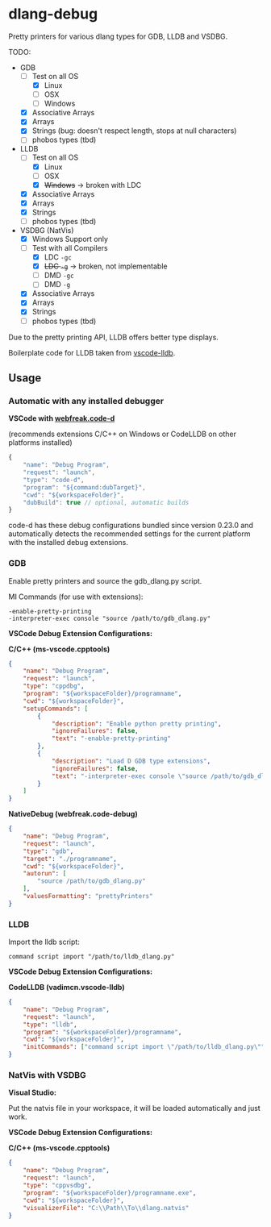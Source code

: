 # dlang-debug

Pretty printers for various dlang types for GDB, LLDB and VSDBG.

TODO:
- GDB
  - [ ] Test on all OS
    - [x] Linux
    - [ ] OSX
    - [ ] Windows
  - [x] Associative Arrays
  - [x] Arrays
  - [x] Strings (bug: doesn't respect length, stops at null characters)
  - [ ] phobos types (tbd)
- LLDB
  - [ ] Test on all OS
    - [x] Linux
    - [ ] OSX
    - [x] ~~Windows~~ -> broken with LDC
  - [x] Associative Arrays
  - [x] Arrays
  - [x] Strings
  - [ ] phobos types (tbd)
- VSDBG (NatVis)
  - [x] Windows Support only
  - [ ] Test with all Compilers
    - [x] LDC `-gc`
    - [x] ~~LDC `-g`~~ -> broken, not implementable
    - [ ] DMD `-gc`
    - [ ] DMD `-g`
  - [x] Associative Arrays
  - [x] Arrays
  - [x] Strings
  - [ ] phobos types (tbd)

Due to the pretty printing API, LLDB offers better type displays.

Boilerplate code for LLDB taken from [vscode-lldb](https://github.com/vadimcn/vscode-lldb).

## Usage

### Automatic with any installed debugger

**VSCode with [webfreak.code-d](https://marketplace.visualstudio.com/items?itemName=webfreak.code-d)**

(recommends extensions C/C++ on Windows or CodeLLDB on other platforms installed)

```js
{
	"name": "Debug Program",
	"request": "launch",
	"type": "code-d",
	"program": "${command:dubTarget}",
	"cwd": "${workspaceFolder}",
	"dubBuild": true // optional, automatic builds
}
```

code-d has these debug configurations bundled since version 0.23.0 and automatically detects the recommended settings for the current platform with the installed debug extensions.

### GDB

Enable pretty printers and source the gdb_dlang.py script.

MI Commands (for use with extensions):

```
-enable-pretty-printing
-interpreter-exec console "source /path/to/gdb_dlang.py"
```

**VSCode Debug Extension Configurations:**

**C/C++ (ms-vscode.cpptools)**

```json
{
	"name": "Debug Program",
	"request": "launch",
	"type": "cppdbg",
	"program": "${workspaceFolder}/programname",
	"cwd": "${workspaceFolder}",
	"setupCommands": [
		{
			"description": "Enable python pretty printing",
			"ignoreFailures": false,
			"text": "-enable-pretty-printing"
		},
		{
			"description": "Load D GDB type extensions",
			"ignoreFailures": false,
			"text": "-interpreter-exec console \"source /path/to/gdb_dlang.py\""
		}
	]
}
```

**NativeDebug (webfreak.code-debug)**

```json
{
	"name": "Debug Program",
	"request": "launch",
	"type": "gdb",
	"target": "./programname",
	"cwd": "${workspaceFolder}",
	"autorun": [
		"source /path/to/gdb_dlang.py"
	],
	"valuesFormatting": "prettyPrinters"
}
```

### LLDB

Import the lldb script:

```
command script import "/path/to/lldb_dlang.py"
```

**VSCode Debug Extension Configurations:**

**CodeLLDB (vadimcn.vscode-lldb)**

```json
{
	"name": "Debug Program",
	"request": "launch",
	"type": "lldb",
	"program": "${workspaceFolder}/programname",
	"cwd": "${workspaceFolder}",
	"initCommands": ["command script import \"/path/to/lldb_dlang.py\""]
}
```

### NatVis with VSDBG

**Visual Studio:**

Put the natvis file in your workspace, it will be loaded automatically and just work.

**VSCode Debug Extension Configurations:**

**C/C++ (ms-vscode.cpptools)**

```json
{
	"name": "Debug Program",
	"request": "launch",
	"type": "cppvsdbg",
	"program": "${workspaceFolder}/programname.exe",
	"cwd": "${workspaceFolder}",
	"visualizerFile": "C:\\Path\\To\\dlang.natvis"
}
```
